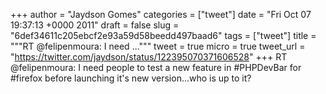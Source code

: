 
+++
author = "Jaydson Gomes"
categories = ["tweet"]
date = "Fri Oct 07 19:37:13 +0000 2011"
draft = false
slug = "6def34611c205ebcf2e93a59d58beedd497baad6"
tags = ["tweet"]
title = """RT @felipenmoura: I need ..."""
tweet = true
micro = true
tweet_url = "https://twitter.com/jaydson/status/122395070371606528"
+++
RT @felipenmoura: I need people to test a new feature in #PHPDevBar for #firefox before launching it's new version...who is up to it?
